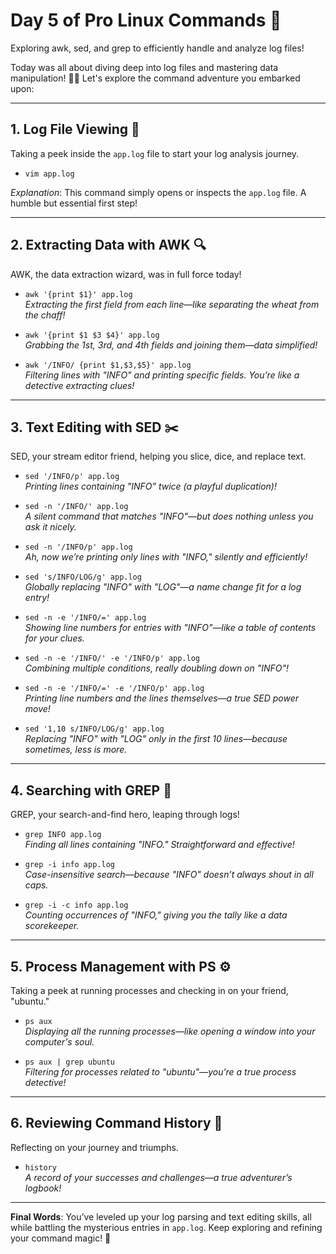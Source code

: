 # Day 5 of Pro Linux Commands 🚀

Exploring awk, sed, and grep to efficiently handle and analyze log files!


Today was all about diving deep into log files and mastering data manipulation! 🕵️‍♂️ Let's explore the command adventure you embarked upon:

---

## 1. **Log File Viewing** 👀
Taking a peek inside the `app.log` file to start your log analysis journey.

- `vim app.log`  

*Explanation*: This command simply opens or inspects the `app.log` file. A humble but essential first step!

---

## 2. **Extracting Data with AWK** 🔍
AWK, the data extraction wizard, was in full force today!

- `awk '{print $1}' app.log`  
  *Extracting the first field from each line—like separating the wheat from the chaff!*

- `awk '{print $1 $3 $4}' app.log`  
  *Grabbing the 1st, 3rd, and 4th fields and joining them—data simplified!*

- `awk '/INFO/ {print $1,$3,$5}' app.log`  
  *Filtering lines with "INFO" and printing specific fields. You’re like a detective extracting clues!*

---

## 3. **Text Editing with SED** ✂️
SED, your stream editor friend, helping you slice, dice, and replace text.

- `sed '/INFO/p' app.log`  
  *Printing lines containing "INFO" twice (a playful duplication)!*

- `sed -n '/INFO/' app.log`  
  *A silent command that matches "INFO"—but does nothing unless you ask it nicely.*

- `sed -n '/INFO/p' app.log`  
  *Ah, now we’re printing only lines with "INFO," silently and efficiently!*

- `sed 's/INFO/LOG/g' app.log`  
  *Globally replacing "INFO" with "LOG"—a name change fit for a log entry!*

- `sed -n -e '/INFO/=' app.log`  
  *Showing line numbers for entries with "INFO"—like a table of contents for your clues.*

- `sed -n -e '/INFO/' -e '/INFO/p' app.log`  
  *Combining multiple conditions, really doubling down on "INFO"!*

- `sed -n -e '/INFO/=' -e '/INFO/p' app.log`  
  *Printing line numbers and the lines themselves—a true SED power move!*

- `sed '1,10 s/INFO/LOG/g' app.log`  
  *Replacing "INFO" with "LOG" only in the first 10 lines—because sometimes, less is more.*

---

## 4. **Searching with GREP** 🔦
GREP, your search-and-find hero, leaping through logs!

- `grep INFO app.log`  
  *Finding all lines containing "INFO." Straightforward and effective!*

- `grep -i info app.log`  
  *Case-insensitive search—because "INFO" doesn’t always shout in all caps.*

- `grep -i -c info app.log`  
  *Counting occurrences of "INFO," giving you the tally like a data scorekeeper.*

---

## 5. **Process Management with PS** ⚙️
Taking a peek at running processes and checking in on your friend, "ubuntu."

- `ps aux`  
  *Displaying all the running processes—like opening a window into your computer's soul.*

- `ps aux | grep ubuntu`  
  *Filtering for processes related to "ubuntu"—you’re a true process detective!*

---

## 6. **Reviewing Command History** 📜
Reflecting on your journey and triumphs.

- `history`  
  *A record of your successes and challenges—a true adventurer’s logbook!*

---

**Final Words**: You’ve leveled up your log parsing and text editing skills, all while battling the mysterious entries in `app.log`. Keep exploring and refining your command magic! 🌟

